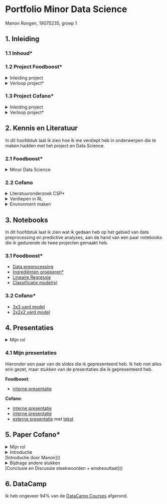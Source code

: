 # Portfolio Minor Data Science

Manon Rongen,
19075235,
groep 1

## 1. Inleiding
### 1.1 Inhoud*

### 1.2 Project Foodboost*
<details>
  <summary>Inleiding project</summary>
  Tijdens dit project hebben we ons bezig gehouden met voeding en het zoeken naar een gebalanceerd dieet met behulp van Data Science. Zelf goede recepten vinden om een dieet mee vol te houden is moeilijk en als je een app gebruikt wil je wel dat deze rekening kan houden met jouw persoonlijke voorkeuren, allergiën en dergelijke. Het is mogelijk met Data Science op basis van data te voorspellen of iemand een recept lekker vindt en samen met technieken als Lineair Programmeren is het misschien mogelijk een optimale weekplanning van recepten te maken, die rekening houdt met alle eisen (van het dieet, voor genoeg variatie + andere restricties).
</details>

<details>
  <summary>Verloop project*</summary>
  In [dit document]() is uitgelegd hoe het project is verlopen en wat in het kort de stappen waren die we hebben genomen en wat het eindresultaat is.
</details>

### 1.3 Project Cofano*
<details>
  <summary>Inleiding project</summary>
  Dit project gaat over het optimaliseren van de processen bij containerterminals. Als schepen lang aan de kade liggen voor het in en uitladen van containers kost dit meer geld en dus wil het bedrijf Cofano dit zo snel mogelijk doen. Zij willen dat het vinden van een optimale aanpak geautomatiseerd wordt. Daar gaan wij ons mee bezig houden.
</details>

<details>
  <summary>Verloop project*</summary>
  Wij hebben de 2 laatste periodes aan dit project gewerkt (8 weken).
  Toen wij startten besloten we maar een klein deel van het probleem aan te pakken. Namelijk de indeling op de kade, zonder rekening te houden met de volgorde van de containers die binnen komen. We maken de indeling dus zo, dat deze optimaal is voor schepen die ze op komen halen. Tijdens de eerste presentatie van dit project had ik (want ik zou presenteren) geprobeerd ons doel te verwoorden: "Het vinden van een indeling van containers in de terminal, zo dat de tijd dat de zeevaartschepen aan de kade liggen minimaal is." Zo zijn we later met de hele groep tot de volgende onderzoeksvraag gekomen: "...?"
   ...
</details>


## 2. Kennis en Literatuur
In dit hoofdstuk laat ik zien hoe ik me verdiept heb in onderwerpen die te maken hadden met het project en Data Science.

### 2.1 Foodboost*
<details>
  <summary>Minor Data Science</summary>
    In deze eerste periode van de minor heb ik gewerkt aan DataCamp Courses, ben ik bij de Lectures over Data Science aanwezig geweest en heb ik in NoteBooks geexpirimenteerd met het maken van Simpele Modellen. Zo ben ik me gaan verdiepen in Data Science en heb ik ook veel geleerd over Classification modellen, wat hetgene is dat we voor dit project nodig zouden hebben.
</details>

### 2.2 Cofano
<details>
  <summary>Literatuuronderzoek CSP*</summary>  
  In de eerste week heb ik Literatuuronderzoek gedaan en best wat papers gelezen over Het Container Stacking Problem, want ik kwam er achter dat dit redelijk leek op het probleem waar wij mee bezig zijn. Het gaat daar ook om terminalprocessen optimaliseren, zo dat schepen niet lang aan de kade hoeven te wachten. Er zijn veel verschillende kanten van dit probleem en ik heb meerdere papers gelezen die net anders het probleem aanpakte. Ik heb in [dit](link) document een samenvattingetje voor mezelf gemaakt van papers die ik nuttig vond (papers die ik minder relvant vond heb ik maar heel kort omschreven).
  Dit zijn de Linkjes naar de artikelen die ik in het document omschrijf:
  [1](link)
  [2](link)
  ...
</details>

<details>
  <summary>Verdiepen in RL</summary>
    We hadden bij andere groepen al gehoord dat zij Reinforcement Learning (RL) gebruikte toen wij begonnen aan het project. Jeroen had ons tijdens een van de eerste gesprekken ook RL uitgelegd en verteld waarom het handig was dit te gebruiken.
  
  We bestudeerde [snake](https://github.com/grantsrb/Gym-Snake) voorbeelden. Joeri en ik namen grondig dit [taxi](https://www.learndatasci.com/tutorials/reinforcement-q-learning-scratch-python-openai-gym/) voorbeeld (alleen de code is [hier](https://casey-barr.github.io/open-ai-taxi-problem/) te vinden) door om goed te begrijpen hoe RL stap voor stap werkt. Dit heeft me erg geholpen met het begrijpen van RL.
</details>

<details>
  <summary>Environment maken</summary>
  Tijdens het onderzoek doen naar RL modellen, kwamen we vaak gym environments tegen (bijvoorbeeld bij het snake en taxi voorbeeld). Ook andere groepen waren hiermee aan de slag gegaan en zeiden dat het goed te gebruiken was voor dit probleem.
  
  Met de volgende video heb ik geleerd hoe ik een eigen environment moet bouwen: [video](https://www.youtube.com/watch?v=Mut_u40Sqz4). Ik heb het derde project uit deze video mee gedaan en stap voor stap geprobeerd te begrijpen wat er precies gebeurd. Dat voorbeeld is te zien in dit [Notebook](https://github.com/ManonRongen/Portfolio-Minor-Data-Science/blob/main/Voorbeeld%20Environment%20Douche%20Video.ipynb) en mijn [aantekeningen](https://github.com/ManonRongen/Portfolio-Minor-Data-Science/blob/main/environment%20douche%20-%20video.pdf).
  
  Vervolgens gingen we allemaal aan de slag met het maken van een environment met ons probleem. Ik heb toen Jesse uit de andere groep gevraagd om ons een keer te helpen en die heeft toen nog wat tips gegeven, waarmee ik tot [deze environment code](https://github.com/ManonRongen/Portfolio-Minor-Data-Science/blob/main/P_simple_ENV_3x3grid.ipynb) voor een 3 bij 3 grid kwam. Later is dit nog wat uitgebreid en veel verbeterd (zoals veel uitgebreidere reward en het meegeven van de volgende container die geplaatst gaat worden aan het model), maar het werkte nu wel om een grid in te vullen zonder dubbel plaatsingen.
</details>


## 3. Notebooks
In dit hoofdstuk laat ik zien wat ik gedaan heb op het gebied van data preprocessing en predictive analyses, aan de hand van een paar notebooks die ik gedurende de twee projecten gemaakt heb.

### 3.1 Foodboost*
  - [Data preprocessing](https://github.com/ManonRongen/Portfolio-Minor-Data-Science/blob/main/Data%20voorbereiden%20klein%20classificatie%20model%20Foodboost.ipynb)
  - [Ingrediënten groeperen*](link)
  - [Lineaire Regressie](https://github.com/ManonRongen/Portfolio-Minor-Data-Science/blob/main/LinaireRegressie%20Nutritions%20Foodboost.ipynb)
  - [Classificatie model(s)](https://github.com/ManonRongen/Portfolio-Minor-Data-Science/blob/main/Classifier%20Tomaat%20Foodboost.ipynb)

### 3.2 Cofano*
  - [3x3 yard model](https://github.com/ManonRongen/Portfolio-Minor-Data-Science/blob/main/P_Env_RL_3x3_snellersimpeler_optimaal.ipynb)
  - [2x2x2 yard model](https://github.com/ManonRongen/Portfolio-Minor-Data-Science/blob/main/P_Env_RL_2x2x2_optimaal.ipynb)


## 4. Presentaties
<details>
  <summary>Mijn rol</summary>
    Op het gebied van presenteren heb ik een grote rol gespeeld. Ik nam initiatief de eerste presentatie te doen en heb daarin eigenlijk gedurende beide projecten grotendeels de leiding genomen. Ik maakte vaak de powerpoint aan en zorgde dat er taken verdeeld werden en dat we altijd iets lieten zien. Ik heb bijna alle interne presentaties gepresenteerd en ook een van de externe presentaties met joeri op me genomen.
</details>

### 4.1 Mijn presentaties
Hieronder een paar van de slides die ik gepresenteerd heb. Ik heb niet alles erin gezet, maar stukken van de presentaties die ik gepresenteerd heb.

**Foodboost**:
  - [interne presentatie](https://github.com/ManonRongen/Portfolio-Minor-Data-Science/blob/main/FOODBOOST%2017-10-2022%20intern%20pres.pdf)

**Cofano**:
  - [interne presentatie](https://github.com/ManonRongen/Portfolio-Minor-Data-Science/blob/main/pres1%20week2%20-%20Containers%20groep%201.pdf)
  - [interne presentatie](https://github.com/ManonRongen/Portfolio-Minor-Data-Science/blob/main/pres4%20week8%20-%20Containers%20groep%201.pdf)
  - [externe presentatie](https://github.com/ManonRongen/Portfolio-Minor-Data-Science/blob/main/week4%20EXTERN%20van%20Containers%20presentatie%20groep%201.pdf) met [tekst](https://github.com/ManonRongen/Portfolio-Minor-Data-Science/blob/main/manon%20-%20tekst%20externe%20presentatie%201.pdf)


## 5. Paper Cofano*
<details>
  <summary>Mijn rol</summary>
  Tijdens het werken aan paper heb ik mij erg ingezet en veel input geleverd. Ik heb ervoor gezorgd, samen met joeri die ook veel initiatief nam in het organiseren, dat er duidelijke afspraken kwamen, ben bij alle werksessies volle tijd aanwezig geweest en heb mijn taken netjes op tijd afgerond. Joeri en ik hadden 9 januari samen een opzet geschreven voor het paper en die vervolgens met de groep besproken, zodat we op tijd (14 januari) feedback konden vragen van Tony. Hij heeft ons toen geholpen met het afmaken van de opzet en we hebben taken verdeeld voor de eerste stukken van het paper: Introductie zou ik doen, Onderzoeksopzet deden Hidde en Joeri, Bonno begon met de resultaten en Mohamed en Micheal gingen wat stukjes over hun eigen onderdelen schrijven. Na de vakantie zouden we samen aan de andere stukken schrijven. Ik heb toen, naast de introductie verbeteren en afmaken, gewerkt aan de conclusie en sommige aanbevelingen samen met de rest. Daarnaast heb ik het paper in meerdere fases grondig doorgelezen en veel opmerkingen geplaatst.
</details>

<details>
  <summary>Introductie</summary>
  Hieronder is de introductie te lezen die uiteindelijk in het paper is gekomen.
</details>
[Introductie door Manon]()

<details>
  <summary>Bijdrage andere stukken</summary>
  Ik had in steekwoorden wat over de Conclusie en Discussie geschreven, voordat anderen dit gingen uittypen en we samen de conclusie afgemaakt hebben. Daarnaast heb ik stukjes in de aanbevelingen geschreven (over de schaalbaarheid en rewardfunctie). In het document hieronder staan de steekwoorden en daarna de stukken zoals ze in het paper zijn gekomen.
</details>
[Conclusie en Discussie steekwoorden + eindresultaat]()

## 6. DataCamp
Ik heb ongeveer 94% van de [DataCamp Courses](https://github.com/ManonRongen/Portfolio-Minor-Data-Science/blob/main/DataCamp%20voltooid%20schermafbeelding.pdf) afgerond.

